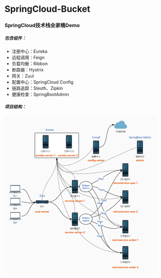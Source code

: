 # SpringCloud-Bucket
### SpringCloud技术栈全家桶Demo

##### 包含组件：

- 注册中心：Eureka
- 远程调用：Feign
- 负载均衡：Ribbon
- 断路器：Hystrix
- 网关：Zuul
- 配置中心：SpringCloud Config
- 链路追踪：Sleuth、Zipkin
- 健康检查：SpringBootAdmin

##### 项目结构：

<img src="./doc_img/项目结构.jpg" alt="项目结构" style="zoom: 50%;" />

